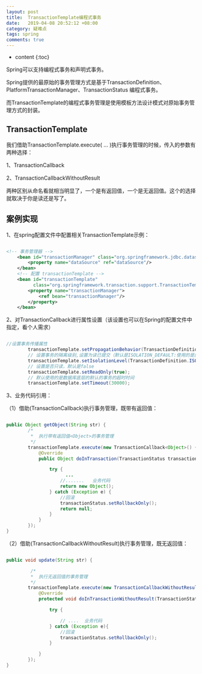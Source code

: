 ```yaml
---
layout: post
title:  TransactionTemplate编程式事务
date:   2019-04-08 20:52:12 +08:00
category: 疑难点
tags: spring
comments: true
---
```


* content
{:toc}

Spring可以支持编程式事务和声明式事务。

Spring提供的最原始的事务管理方式是基于TransactionDefinition、PlatformTransactionManager、TransactionStatus 编程式事务。

而TransactionTemplate的编程式事务管理是使用模板方法设计模式对原始事务管理方式的封装。








## TransactionTemplate

我们借助TransactionTemplate.execute( ... )执行事务管理的时候，传入的参数有两种选择：

1、TransactionCallback

2、TransactionCallbackWithoutResult

两种区别从命名看就相当明显了，一个是有返回值，一个是无返回值。这个的选择就取决于你是读还是写了。

## 案例实现

1、在spring配置文件中配置相关TransactionTemplate示例：


```xml

<!-- 事务管理器 -->
    <bean id="transactionManager" class="org.springframework.jdbc.datasource.DataSourceTransactionManager">
        <property name="dataSource" ref="dataSource"/>
    </bean>
    <!-- 配置 transactionTemplate -->
    <bean id="transactionTemplate"
          class="org.springframework.transaction.support.TransactionTemplate">
        <property name="transactionManager">
            <ref bean="transactionManager"/>
        </property>
    </bean>

```

2、对TransactionCallback进行属性设置（该设置也可以在Spring的配置文件中指定，看个人需求）

```java

//设置事务传播属性
        transactionTemplate.setPropagationBehavior(TransactionDefinition.PROPAGATION_REQUIRED);
        // 设置事务的隔离级别,设置为读已提交（默认是ISOLATION_DEFAULT:使用的是底层数据库的默认的隔离级别）
        transactionTemplate.setIsolationLevel(TransactionDefinition.ISOLATION_READ_COMMITTED);
        // 设置是否只读，默认是false
        transactionTemplate.setReadOnly(true);
        // 默认使用的是数据库底层的默认的事务的超时时间
        transactionTemplate.setTimeout(30000);

```

3、业务代码引用：

（1）借助(TransactionCallback)执行事务管理，既带有返回值：

```java

public Object getObject(String str) {
        /*
         *  执行带有返回值<Object>的事务管理
         */
        transactionTemplate.execute(new TransactionCallback<Object>() {
            @Override
            public Object doInTransaction(TransactionStatus transactionStatus) {

                try {
                      ...
                    //.......   业务代码
                    return new Object();
                } catch (Exception e) {
                    //回滚
                    transactionStatus.setRollbackOnly();
                    return null;
                }
            }
        });
}


```

（2）借助(TransactionCallbackWithoutResult)执行事务管理，既无返回值：

```java

public void update(String str) {

         /*
         *  执行无返回值的事务管理
         */
        transactionTemplate.execute(new TransactionCallbackWithoutResult() {
            @Override
            protected void doInTransactionWithoutResult(TransactionStatus transactionStatus) {

                try {

                    // ....  业务代码
                } catch (Exception e){
                    //回滚
                    transactionStatus.setRollbackOnly();
                }

            }
        });
}

```
